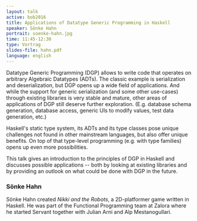 ```yaml
---
layout: talk
active: bob2016
title: Applications of Datatype Generic Programming in Haskell
speaker: Sönke Hahn
portrait: soenke-hahn.jpg
time: 11:45-12:30
type: Vortrag
slides-file: hahn.pdf
language: english
---
```


Datatype Generic Programming (DGP) allows to write code that operates
on arbitrary Algebraic Datatypes (ADTs). The classic example is
serialization and deserialization, but DGP opens up a wide field of
applications. And while the support for generic serialization (and
some other use-cases) through existing libraries is very stable and
mature, other areas of applications of DGP still deserve further
exploration. (E.g. database schema generation, database access,
generic UIs to modify values, test data generation, etc.)

Haskell's static type system, its ADTs and its type classes pose
unique challenges not found in other mainstream languages, but also
offer unique benefits. On top of that type-level programming
(e.g. with type families) opens up even more possibilities.

This talk gives an introduction to the principles of DGP in Haskell
and discusses possible applications -- both by looking at existing
libraries and by providing an outlook on what could be done with DGP
in the future.

### Sönke Hahn

Sönke Hahn created *Nikki and the Robots*, a 2D-platformer game
written in Haskell. He was part of the Functional Programming team at
Zalora where he started Servant together with Julian Arni and Alp
Mestanogullari.

